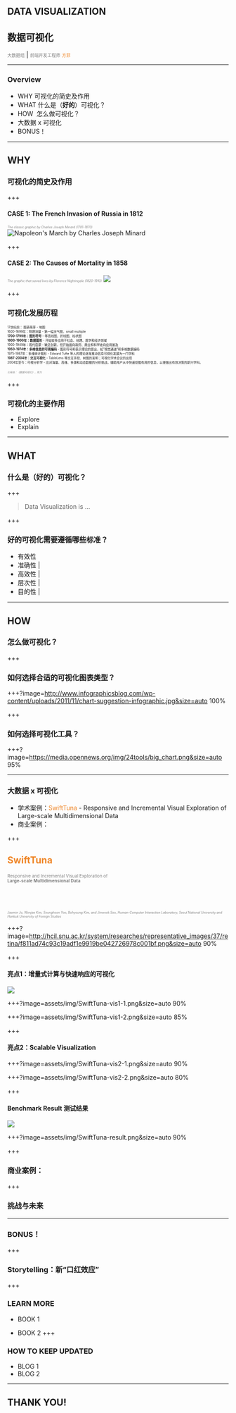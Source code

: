## DATA VISUALIZATION
## 数据可视化

<span style="font-size:0.7em; color:gray">大数据组</span> |
<span style="font-size:0.7em; color:gray">前端开发工程师</span> <span style="font-size:0.7em; color:#ef8526">方菲</span>

---

### Overview
- WHY  可视化的简史及作用 
- WHAT 什么是（<b>好的</b>）可视化？ 
- HOW  怎么做可视化？ 
- 大数据 x 可视化 
- BONUS！ 

---
## WHY
### 可视化的简史及作用

+++
#### CASE 1: The French Invasion of Russia in 1812
<span style="color: gray; font-size: 0.5em;">*The classic graphic by Charles Joseph Minard (1781-1870)*</span>
![Napoleon's March by Charles Joseph Minard](https://upload.wikimedia.org/wikipedia/commons/2/29/Minard.png)

+++
#### CASE 2: The Causes of Mortality in 1858
<span style="color: gray; font-size: 0.5em;">*The graphic that saved lives by Florence Nightingale (1820-1910)*</span>
![](http://www.florence-nightingale-avenging-angel.co.uk/blog/wp-content/uploads/2012/01/Rose.jpg)

+++ 
### 可视化发展历程
<span style="font-size: 0.5em; text-align:left;">
17世纪前： 图表萌芽 - 地图<br>
1600-1699年：物理测量 - 第一幅天气图，small multiple<br>
<b>1700-1799年：图形符号</b> - 等高线图、折线图、柱状图<br>
<b>1800-1900年：数据图形</b> - 开始较多应用于社会、地理、医学和经济领域<br>
1900-1949年：现代启蒙 - 缺乏创新，但开始面向政府、商业和科学走向应用普及<br>
<b>1950-1974年：多维信息的可视编码</b> - 图形符号和表示理论的提出，如”视觉通道“和多维数据编码<br>
1975-1987年：多维统计图形 - Edward Tufte 等人的理论逐渐推动信息可视化发展为一门学科<br>
<b>1987-2004年：交互可视化</b> - TableLens 等交互手段、树图的发明；可视化学术会议的出现<br>
2004年至今：可视分析学 - 应对海量、高维、多源和动态数据的分析挑战，辅助用户从中快速挖掘有用的信息，以便做出有效决策的新兴学科。</span>

<span style="color: gray; font-size: 0.4em;">*引用自：《数据可视化》，陈为*</span>

+++ 
### 可视化的主要作用

- Explore
- Explain

---
## WHAT
### 什么是（**好的**）可视化？

+++
> Data Visualization is ...

+++
### 好的可视化需要遵循哪些标准？
- 有效性
- 准确性 |
- 高效性 |
- 层次性 |
- 目的性 |

---
## HOW
### 怎么做可视化？

+++
### 如何选择合适的可视化图表类型？

+++?image=http://www.infographicsblog.com/wp-content/uploads/2011/11/chart-suggestion-infographic.jpg&size=auto 100%


+++
### 如何选择可视化工具？


+++?image=https://media.opennews.org/img/24tools/big_chart.png&size=auto 95%

--- 
### 大数据 x 可视化
- 学术案例：<span style="color:#ef8526">SwiftTuna</span> - Responsive and Incremental Visual Exploration of Large-scale Multidimensional Data
- 商业案例：


+++
## <span style="color:#ef8526">SwiftTuna</span>
<span style="color:gray; font-size:0.7em">Responsive and Incremental Visual Exploration of <br><b>Large-scale Multidimensional Data</b></span>

<br><br>

<span style="color: gray; font-size: 0.5em;">*Jaemin Jo, Wonjae Kim, Seunghoon Yoo, Bohyoung Kim, and Jinwook Seo, Human-Computer Interaction Laboratory, Seoul National University and Hankuk University of Foreign Studies*</span>

+++?image=http://hcil.snu.ac.kr/system/researches/representative_images/37/retina/f811ad74c93c19adf1e9919be042726978c001bf.png&size=auto 90%

+++
#### 亮点1：增量式计算与快速响应的可视化
![](assets/img/SwiftTuna-Incre-Process.png)

+++?image=assets/img/SwiftTuna-vis1-1.png&size=auto 90%

+++?image=assets/img/SwiftTuna-vis1-2.png&size=auto 85%

+++
#### 亮点2：Scalable Visualization

+++?image=assets/img/SwiftTuna-vis2-1.png&size=auto 90%

+++?image=assets/img/SwiftTuna-vis2-2.png&size=auto 80%

+++
#### Benchmark Result 测试结果
![](assets/img/SwiftTuna-data-size.png)

+++?image=assets/img/SwiftTuna-result.png&size=auto 90%

+++
### 商业案例：

+++
### 挑战与未来

---
### BONUS！

+++
### Storytelling：新“口红效应”

+++ 
### LEARN MORE
- BOOK 1

- BOOK 2 
+++
### HOW TO KEEP UPDATED
- BLOG 1
- BLOG 2

---
## THANK YOU!
